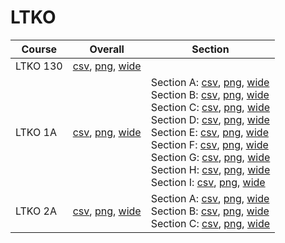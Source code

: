 # LTKO

| Course | Overall | Section |
| ------ | ------- | ------- |
| LTKO 130 | [csv](https://github.com/UCSD-Historical-Enrollment-Data/2022Fall/blob/main/overall/LTKO%20130.csv), [png](https://raw.githubusercontent.com/UCSD-Historical-Enrollment-Data/2022Fall/main/plot_overall/LTKO%20130.png), [wide](https://raw.githubusercontent.com/UCSD-Historical-Enrollment-Data/2022Fall/main/plot_overall_wide/LTKO%20130.png) |  |
| LTKO 1A | [csv](https://github.com/UCSD-Historical-Enrollment-Data/2022Fall/blob/main/overall/LTKO%201A.csv), [png](https://raw.githubusercontent.com/UCSD-Historical-Enrollment-Data/2022Fall/main/plot_overall/LTKO%201A.png), [wide](https://raw.githubusercontent.com/UCSD-Historical-Enrollment-Data/2022Fall/main/plot_overall_wide/LTKO%201A.png) | Section A: [csv](https://github.com/UCSD-Historical-Enrollment-Data/2022Fall/blob/main/section/LTKO%201A_A.csv), [png](https://raw.githubusercontent.com/UCSD-Historical-Enrollment-Data/2022Fall/main/plot_section/LTKO%201A_A.png), [wide](https://raw.githubusercontent.com/UCSD-Historical-Enrollment-Data/2022Fall/main/plot_section_wide/LTKO%201A_A.png)<br>Section B: [csv](https://github.com/UCSD-Historical-Enrollment-Data/2022Fall/blob/main/section/LTKO%201A_B.csv), [png](https://raw.githubusercontent.com/UCSD-Historical-Enrollment-Data/2022Fall/main/plot_section/LTKO%201A_B.png), [wide](https://raw.githubusercontent.com/UCSD-Historical-Enrollment-Data/2022Fall/main/plot_section_wide/LTKO%201A_B.png)<br>Section C: [csv](https://github.com/UCSD-Historical-Enrollment-Data/2022Fall/blob/main/section/LTKO%201A_C.csv), [png](https://raw.githubusercontent.com/UCSD-Historical-Enrollment-Data/2022Fall/main/plot_section/LTKO%201A_C.png), [wide](https://raw.githubusercontent.com/UCSD-Historical-Enrollment-Data/2022Fall/main/plot_section_wide/LTKO%201A_C.png)<br>Section D: [csv](https://github.com/UCSD-Historical-Enrollment-Data/2022Fall/blob/main/section/LTKO%201A_D.csv), [png](https://raw.githubusercontent.com/UCSD-Historical-Enrollment-Data/2022Fall/main/plot_section/LTKO%201A_D.png), [wide](https://raw.githubusercontent.com/UCSD-Historical-Enrollment-Data/2022Fall/main/plot_section_wide/LTKO%201A_D.png)<br>Section E: [csv](https://github.com/UCSD-Historical-Enrollment-Data/2022Fall/blob/main/section/LTKO%201A_E.csv), [png](https://raw.githubusercontent.com/UCSD-Historical-Enrollment-Data/2022Fall/main/plot_section/LTKO%201A_E.png), [wide](https://raw.githubusercontent.com/UCSD-Historical-Enrollment-Data/2022Fall/main/plot_section_wide/LTKO%201A_E.png)<br>Section F: [csv](https://github.com/UCSD-Historical-Enrollment-Data/2022Fall/blob/main/section/LTKO%201A_F.csv), [png](https://raw.githubusercontent.com/UCSD-Historical-Enrollment-Data/2022Fall/main/plot_section/LTKO%201A_F.png), [wide](https://raw.githubusercontent.com/UCSD-Historical-Enrollment-Data/2022Fall/main/plot_section_wide/LTKO%201A_F.png)<br>Section G: [csv](https://github.com/UCSD-Historical-Enrollment-Data/2022Fall/blob/main/section/LTKO%201A_G.csv), [png](https://raw.githubusercontent.com/UCSD-Historical-Enrollment-Data/2022Fall/main/plot_section/LTKO%201A_G.png), [wide](https://raw.githubusercontent.com/UCSD-Historical-Enrollment-Data/2022Fall/main/plot_section_wide/LTKO%201A_G.png)<br>Section H: [csv](https://github.com/UCSD-Historical-Enrollment-Data/2022Fall/blob/main/section/LTKO%201A_H.csv), [png](https://raw.githubusercontent.com/UCSD-Historical-Enrollment-Data/2022Fall/main/plot_section/LTKO%201A_H.png), [wide](https://raw.githubusercontent.com/UCSD-Historical-Enrollment-Data/2022Fall/main/plot_section_wide/LTKO%201A_H.png)<br>Section I: [csv](https://github.com/UCSD-Historical-Enrollment-Data/2022Fall/blob/main/section/LTKO%201A_I.csv), [png](https://raw.githubusercontent.com/UCSD-Historical-Enrollment-Data/2022Fall/main/plot_section/LTKO%201A_I.png), [wide](https://raw.githubusercontent.com/UCSD-Historical-Enrollment-Data/2022Fall/main/plot_section_wide/LTKO%201A_I.png) |
| LTKO 2A | [csv](https://github.com/UCSD-Historical-Enrollment-Data/2022Fall/blob/main/overall/LTKO%202A.csv), [png](https://raw.githubusercontent.com/UCSD-Historical-Enrollment-Data/2022Fall/main/plot_overall/LTKO%202A.png), [wide](https://raw.githubusercontent.com/UCSD-Historical-Enrollment-Data/2022Fall/main/plot_overall_wide/LTKO%202A.png) | Section A: [csv](https://github.com/UCSD-Historical-Enrollment-Data/2022Fall/blob/main/section/LTKO%202A_A.csv), [png](https://raw.githubusercontent.com/UCSD-Historical-Enrollment-Data/2022Fall/main/plot_section/LTKO%202A_A.png), [wide](https://raw.githubusercontent.com/UCSD-Historical-Enrollment-Data/2022Fall/main/plot_section_wide/LTKO%202A_A.png)<br>Section B: [csv](https://github.com/UCSD-Historical-Enrollment-Data/2022Fall/blob/main/section/LTKO%202A_B.csv), [png](https://raw.githubusercontent.com/UCSD-Historical-Enrollment-Data/2022Fall/main/plot_section/LTKO%202A_B.png), [wide](https://raw.githubusercontent.com/UCSD-Historical-Enrollment-Data/2022Fall/main/plot_section_wide/LTKO%202A_B.png)<br>Section C: [csv](https://github.com/UCSD-Historical-Enrollment-Data/2022Fall/blob/main/section/LTKO%202A_C.csv), [png](https://raw.githubusercontent.com/UCSD-Historical-Enrollment-Data/2022Fall/main/plot_section/LTKO%202A_C.png), [wide](https://raw.githubusercontent.com/UCSD-Historical-Enrollment-Data/2022Fall/main/plot_section_wide/LTKO%202A_C.png) |
